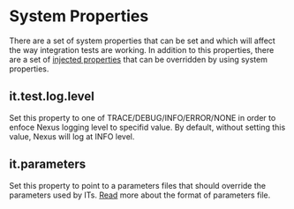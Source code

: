 System Properties
=================

There are a set of system properties that can be set and which will affect the way integration tests are working.
In addition to this properties, there are a set of [injected properties][injected-properties] that can be overridden by using system properties.

it.test.log.level
-----------------

Set this property to one of TRACE/DEBUG/INFO/ERROR/NONE in order to enfoce Nexus logging level to specifid value.
By default, without setting this value, Nexus will log at INFO level.

it.parameters
-------------

Set this property to point to a parameters files that should override the parameters used by ITs. [Read][parameters-format] more about the format of parameters file.

[parameters-format]: ../src/test/resources/README.md
[injected-properties]: InjectedProperties.md
